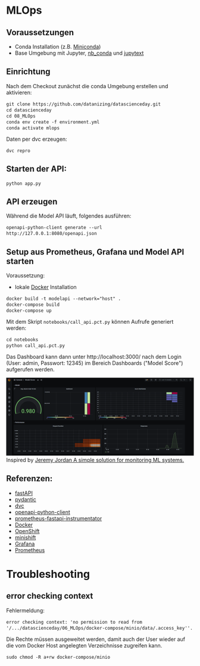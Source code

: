# MLOps

## Voraussetzungen
* Conda Installation (z.B. [Miniconda](https://docs.conda.io/en/latest/miniconda.html))
* Base Umgebung mit Jupyter, [nb_conda](https://anaconda.org/conda-forge/nb_conda) und [jupytext](https://jupytext.readthedocs.io/en/latest/install.html)
## Einrichtung

Nach dem Checkout zunächst die conda Umgebung erstellen und aktivieren:
```
git clone https://github.com/datanizing/datascienceday.git
cd datascienceday
cd 08_MLOps
conda env create -f environment.yml
conda activate mlops
```

Daten per dvc erzeugen:
```
dvc repro
```

## Starten der API:

```
python app.py
```

## API erzeugen

Während die Model API läuft, folgendes ausführen:
```
openapi-python-client generate --url http://127.0.0.1:8080/openapi.json
```


## Setup aus Prometheus, Grafana und Model API starten

Voraussetzung: 
* lokale [Docker](https://docs.docker.com/get-docker/) Installation

```
docker build -t modelapi --network="host" .
docker-compose build
docker-compose up
```

Mit dem Skript `notebooks/call_api.pct.py` können Aufrufe generiert werden:
```
cd notebooks
python call_api.pct.py
```

Das Dashboard kann dann unter http://localhost:3000/ nach dem Login  (User: admin, Passwort: 12345) im Bereich Dashboards ("Model Score") aufgerufen werden.

![Dashboard](images/dashboard.png)
Inspired by [Jeremy Jordan
A simple solution for monitoring ML systems.
](https://www.jeremyjordan.me/ml-monitoring/)





## Referenzen:
* [fastAPI](https://fastapi.tiangolo.com/)
* [pydantic]()
* [dvc](https://dvc.org/)
* [openapi-python-client](https://github.com/openapi-generators/openapi-python-client)
* [prometheus-fastapi-instrumentator](https://github.com/trallnag/prometheus-fastapi-instrumentator)
* [Docker](https://docs.docker.com/get-docker/)
* [OpenShift](https://www.openshift.com/)
* [minishift](https://docs.okd.io/3.11/minishift/getting-started/index.html)
* [Grafana](https://grafana.com/)
* [Prometheus](https://prometheus.io/)




# Troubleshooting

## error checking context
Fehlermeldung:
```
error checking context: 'no permission to read from '/.../datascienceday/06_MLOps/docker-compose/minio/data/.access_key''.
```

Die Rechte müssen ausgeweitet werden, damit auch der User wieder auf die vom Docker Host angelegten Verzeichnisse zugreifen kann.
```
sudo chmod -R a+rw docker-compose/minio
```